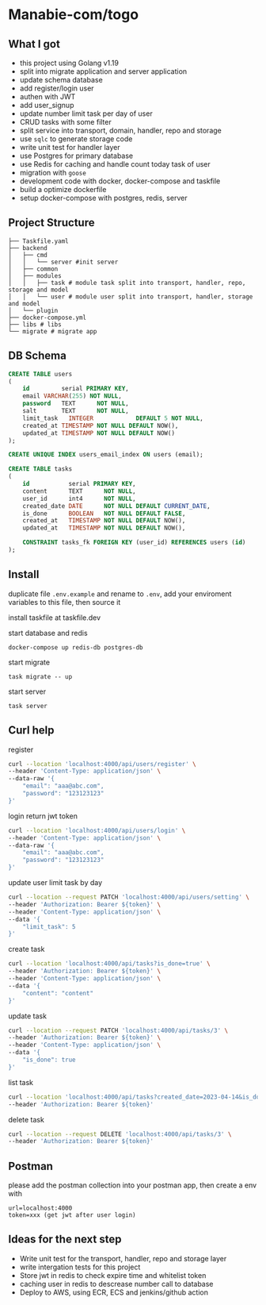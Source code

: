 # Manabie-com/togo

## What I got
- this project using Golang v1.19
- split into migrate application and server application
- update schema database
- add register/login user
- authen with JWT
- add user_signup
- update number limit task per day of user
- CRUD tasks with some filter
- split service into transport, domain, handler, repo and storage
- use `sqlc` to generate storage code
- write unit test for handler layer
- use Postgres for primary database
- use Redis for caching and handle count today task of user
- migration with `goose`
- development code with docker, docker-compose and taskfile
- build a optimize dockerfile
- setup docker-compose with postgres, redis, server

## Project Structure
```
├── Taskfile.yaml
├── backend
│   ├── cmd
│   │   └── server #init server
│   ├── common
│   ├── modules
│   │   ├── task # module task split into transport, handler, repo, storage and model
│   │   └── user # module user split into transport, handler, storage and model
│   └── plugin
├── docker-compose.yml
├── libs # libs
└── migrate # migrate app

```

## DB Schema
```sql
CREATE TABLE users
(
    id         serial PRIMARY KEY,
    email VARCHAR(255) NOT NULL,
    password   TEXT      NOT NULL,
    salt       TEXT      NOT NULL,
    limit_task   INTEGER            DEFAULT 5 NOT NULL,
    created_at TIMESTAMP NOT NULL DEFAULT NOW(),
    updated_at TIMESTAMP NOT NULL DEFAULT NOW()
);

CREATE UNIQUE INDEX users_email_index ON users (email);

CREATE TABLE tasks
(
    id           serial PRIMARY KEY,
    content      TEXT      NOT NULL,
    user_id      int4      NOT NULL,
    created_date DATE      NOT NULL DEFAULT CURRENT_DATE,
    is_done      BOOLEAN   NOT NULL DEFAULT FALSE,
    created_at   TIMESTAMP NOT NULL DEFAULT NOW(),
    updated_at   TIMESTAMP NOT NULL DEFAULT NOW(),

    CONSTRAINT tasks_fk FOREIGN KEY (user_id) REFERENCES users (id)
);
```

## Install
duplicate file `.env.example` and rename to `.env`, add your enviroment variables to this file, then source it

install taskfile at taskfile.dev

start database and redis
```
docker-compose up redis-db postgres-db
```

start migrate
```
task migrate -- up
```

start server
```
task server
```

## Curl help

register
```bash
curl --location 'localhost:4000/api/users/register' \
--header 'Content-Type: application/json' \
--data-raw '{
    "email": "aaa@abc.com",
    "password": "123123123"
}'
```

login return jwt token
```bash
curl --location 'localhost:4000/api/users/login' \
--header 'Content-Type: application/json' \
--data-raw '{
    "email": "aaa@abc.com",
    "password": "123123123"
}'
```


update user limit task by day
```bash
curl --location --request PATCH 'localhost:4000/api/users/setting' \
--header 'Authorization: Bearer ${token}' \
--header 'Content-Type: application/json' \
--data '{
    "limit_task": 5
}'
```

create task
```bash
curl --location 'localhost:4000/api/tasks?is_done=true' \
--header 'Authorization: Bearer ${token}' \
--header 'Content-Type: application/json' \
--data '{
    "content": "content"
}'
```

update task
```bash
curl --location --request PATCH 'localhost:4000/api/tasks/3' \
--header 'Authorization: Bearer ${token}' \
--header 'Content-Type: application/json' \
--data '{
    "is_done": true
}'
```

list task
```bash
curl --location 'localhost:4000/api/tasks?created_date=2023-04-14&is_done=true' \
--header 'Authorization: Bearer ${token}'
```

delete task
```bash
curl --location --request DELETE 'localhost:4000/api/tasks/3' \
--header 'Authorization: Bearer ${token}'
```
## Postman

please add the postman collection into your postman app, then create a env with
```
url=localhost:4000
token=xxx (get jwt after user login)
```

## Ideas for the next step
- Write unit test for the transport, handler, repo and storage layer
- write intergation tests for this project
- Store jwt in redis to check expire time and whitelist token
- caching user in redis to descrease number call to database
- Deploy to AWS, using ECR, ECS and jenkins/github action
